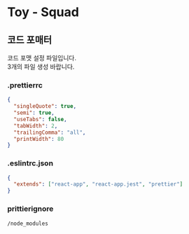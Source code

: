 # Toy - Squad

## 코드 포매터

코드 포맷 설정 파일입니다.  
3개의 파일 생성 바랍니다.

### .prettierrc

```json
{
  "singleQuote": true,
  "semi": true,
  "useTabs": false,
  "tabWidth": 2,
  "trailingComma": "all",
  "printWidth": 80
}
```

### .eslintrc.json

```json
{
  "extends": ["react-app", "react-app.jest", "prettier"]
}
```

### prittierignore

```text
/node_modules
```
